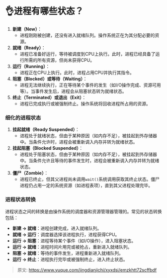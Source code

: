 # 👌进程有哪些状态？

1. **新建（New）**：
    - 进程刚刚被创建，还没有进入就绪队列。操作系统正在为其分配必要的资源。
2. **就绪（Ready）**：
    - 进程已准备好运行，等待被调度到CPU上执行。此时，进程已经具备了运行所需的所有资源，但尚未获得CPU。
3. **运行（Running）**：
    - 进程正在CPU上执行。此时，进程占用CPU并执行其指令。
4. **阻塞（Blocked）或等待（Waiting）**：
    - 进程无法继续执行，正在等待某个事件的发生（如I/O操作完成、资源可用等）。当事件发生后，进程会从阻塞状态转为就绪状态。
5. **终止（Terminated）或退出（Exit）**：
    - 进程已完成执行或被强制终止。操作系统将回收进程所占用的资源。

### 细化的进程状态
1. **挂起就绪（Ready Suspended）**：
    - 进程处于就绪状态，但由于某种原因（如内存不足），被挂起到外存储器中。当条件允许时，进程会被重新调入内存并转为就绪状态。
2. **挂起阻塞（Blocked Suspended）**：
    - 进程处于阻塞状态，但由于某种原因（如内存不足），被挂起到外存储器中。当条件允许且等待的事件发生时，进程会被重新调入内存并转为就绪状态。
3. **僵尸（Zombie）**：
    - 进程已终止，但其父进程尚未调用`wait()`系统调用获取其终止状态。僵尸进程仍占用一定的系统资源（如进程表项），直到其父进程处理完毕。

### 进程状态转换
进程状态之间的转换是由操作系统的调度器和资源管理器管理的。常见的状态转换包括：

+ **新建 -> 就绪**：进程创建完成，进入就绪队列。
+ **就绪 -> 运行**：调度器选择该进程执行，进程获得CPU。
+ **运行 -> 阻塞**：进程等待某个事件（如I/O操作），进入阻塞状态。
+ **运行 -> 就绪**：进程时间片用完或被抢占，重新进入就绪队列。
+ **阻塞 -> 就绪**：等待的事件发生，进程重新进入就绪队列。
+ **运行 -> 终止**：进程执行完毕或被强制终止，进入终止状态。



> 原文: <https://www.yuque.com/jingdianjichi/xyxdsi/emzkhtt72scffbdf>